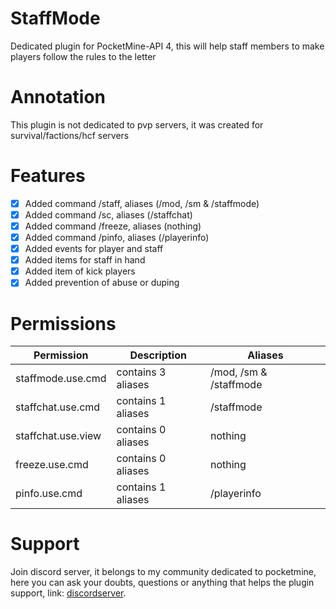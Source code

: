 # StaffMode
Dedicated plugin for PocketMine-API 4, this will help staff members to make players follow the rules to the letter

# Annotation

This plugin is not dedicated to pvp servers, it was created for survival/factions/hcf servers

# Features

  - [X] Added command /staff, aliases (/mod, /sm & /staffmode)
  - [X] Added command /sc, aliases (/staffchat)
  - [X] Added command /freeze, aliases (nothing)
  - [X] Added command /pinfo, aliases (/playerinfo)
  - [X] Added events for player and staff
  - [X] Added items for staff in hand
  - [X] Added item of kick players
  - [X] Added prevention of abuse or duping

# Permissions

| Permission | Description | Aliases |
| --- | --- | --- |
| staffmode.use.cmd | contains 3 aliases | /mod, /sm & /staffmode |
| staffchat.use.cmd | contains 1 aliases | /staffmode |
| staffchat.use.view | contains 0 aliases | nothing |
| freeze.use.cmd | contains 0 aliases | nothing |
| pinfo.use.cmd | contains 1 aliases | /playerinfo |

# Support

Join discord server, it belongs to my community dedicated to pocketmine, here you can ask your doubts, questions or anything that helps the plugin support, link: [discordserver](https://discord.gg/yMPxfpUZWM).